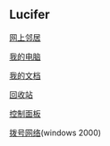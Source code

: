 ## Lucifer


<p><a href="file:///::{208D2C60-3AEA-1069-A2D7-08002B30309D}" target="_blank">网上邻居</a></p>
<p><a href="file:///::{20D04FE0-3AEA-1069-A2D8-08002B30309D}/d:/web" target="_blank">我的电脑</a></p>
<p><a href="file:///::{450D8FBA-AD25-11D0-98A8-0800361B1103}" target="_blank">我的文档</a></p>
<p><a href="file:///::{645FF040-5081-101B-9F08-00AA002F954E}" target="_blank">回收站</a></p>
<p><a href="file:///::{20D04FE0-3AEA-1069-A2D8-08002B30309D}/::{21EC2020-3AEA-1069-A2DD-08002B30309D}"
target="_blank">控制面板</a></p>
<p><a href="file:///::{7007ACC7-3202-11D1-AAD2-00805FC1270E}">拨号网络</a>(windows 2000)</p>
